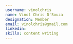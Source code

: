 ```yaml
---
username: vinolchris
name: Vinol Chris D'Souza
designation: Member
email: vinolchris@gmail.com
linkedin: 
skills: content writing
---
```

